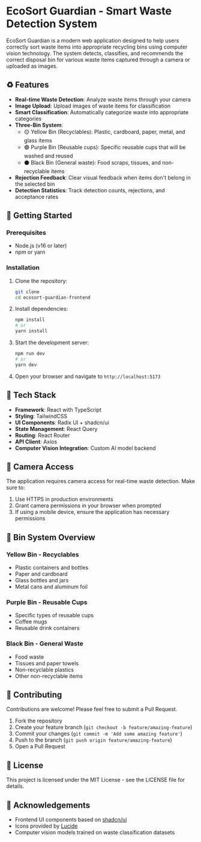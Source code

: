 # EcoSort Guardian - Smart Waste Detection System

EcoSort Guardian is a modern web application designed to help users correctly sort waste items into appropriate recycling bins using computer vision technology. The system detects, classifies, and recommends the correct disposal bin for various waste items captured through a camera or uploaded as images.

## ♻️ Features

- **Real-time Waste Detection**: Analyze waste items through your camera
- **Image Upload**: Upload images of waste items for classification
- **Smart Classification**: Automatically categorize waste into appropriate categories
- **Three-Bin System**:
  - 🟡 Yellow Bin (Recyclables): Plastic, cardboard, paper, metal, and glass items
  - 🟣 Purple Bin (Reusable cups): Specific reusable cups that will be washed and reused
  - ⚫ Black Bin (General waste): Food scraps, tissues, and non-recyclable items
- **Rejection Feedback**: Clear visual feedback when items don't belong in the selected bin
- **Detection Statistics**: Track detection counts, rejections, and acceptance rates

## 🚀 Getting Started

### Prerequisites

- Node.js (v16 or later)
- npm or yarn

### Installation

1. Clone the repository:

   ```bash
   git clone
   cd ecosort-guardian-frontend
   ```

2. Install dependencies:

   ```bash
   npm install
   # or
   yarn install
   ```

3. Start the development server:

   ```bash
   npm run dev
   # or
   yarn dev
   ```

4. Open your browser and navigate to `http://localhost:5173`

## 🧰 Tech Stack

- **Framework**: React with TypeScript
- **Styling**: TailwindCSS
- **UI Components**: Radix UI + shadcn/ui
- **State Management**: React Query
- **Routing**: React Router
- **API Client**: Axios
- **Computer Vision Integration**: Custom AI model backend

## 📸 Camera Access

The application requires camera access for real-time waste detection. Make sure to:

1. Use HTTPS in production environments
2. Grant camera permissions in your browser when prompted
3. If using a mobile device, ensure the application has necessary permissions

## 🔄 Bin System Overview

### Yellow Bin - Recyclables

- Plastic containers and bottles
- Paper and cardboard
- Glass bottles and jars
- Metal cans and aluminum foil

### Purple Bin - Reusable Cups

- Specific types of reusable cups
- Coffee mugs
- Reusable drink containers

### Black Bin - General Waste

- Food waste
- Tissues and paper towels
- Non-recyclable plastics
- Other non-recyclable items

## 🤝 Contributing

Contributions are welcome! Please feel free to submit a Pull Request.

1. Fork the repository
2. Create your feature branch (`git checkout -b feature/amazing-feature`)
3. Commit your changes (`git commit -m 'Add some amazing feature'`)
4. Push to the branch (`git push origin feature/amazing-feature`)
5. Open a Pull Request

## 📝 License

This project is licensed under the MIT License - see the LICENSE file for details.

## 🙏 Acknowledgements

- Frontend UI components based on [shadcn/ui](https://ui.shadcn.com/)
- Icons provided by [Lucide](https://lucide.dev/)
- Computer vision models trained on waste classification datasets
